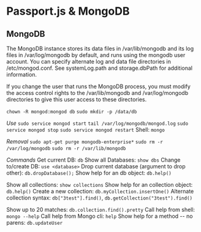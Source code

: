 # Passport.js & MongoDB

## MongoDB

The MongoDB instance stores its data files in /var/lib/mongodb and its log files in /var/log/mongodb by default, and runs using the mongodb user account. You can specify alternate log and data file directories in /etc/mongod.conf. See systemLog.path and storage.dbPath for additional information.

If you change the user that runs the MongoDB process, you must modify the access control rights to the /var/lib/mongodb and /var/log/mongodb directories to give this user access to these directories.

`chown -R mongod:mongod db`
`sudo mkdir -p /data/db`

*Use*
`sudo service mongod start`
`tail /var/log/mongodb/mongod.log`
`sudo service mongod stop`
`sudo service mongod restart`
Shell: `mongo`

*Removal*
`sudo apt-get purge mongodb-enterprise*`
`sudo rm -r /var/log/mongodb`
`sudo rm -r /var/lib/mongodb`

*Commands*
Get current DB: `db`
Show all Databases: `show dbs`
Change to/create DB: `use <database>`
Drop current database (argument to drop other): `db.dropDatabase();`
Show help for an db object: `db.help()`

Show all collections: `show collections`
Show help for an collection object: `db.help()`
Create a new collection: `db.myCollection.insertOne()`
Alternate collection syntax: `db["3test"].find()`, `db.getCollection("3test").find()`

Show up to 20 matches: `db.collection.find().pretty`
Call help from shell: `mongo --help`
Call help from Mongo cli: `help`
Show help for a method -- no parens: `db.updateUser`
